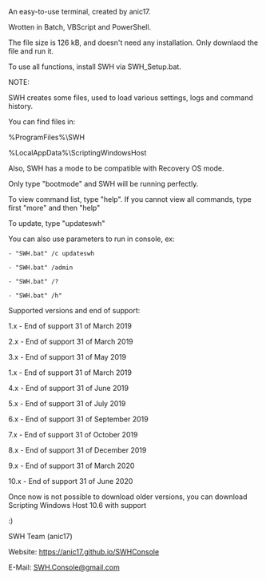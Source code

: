 An easy-to-use terminal, created by anic17.

Wrotten in Batch, VBScript and PowerShell.

The file size is 126 kB, and doesn't need any installation. Only downlaod the file and run it.

To use all functions, install SWH via SWH_Setup.bat.


NOTE:

SWH creates some files, used to load various settings, logs and command history.

You can find files in:

%ProgramFiles%\SWH

%LocalAppData%\ScriptingWindowsHost


Also, SWH has a mode to be compatible with Recovery OS mode.

Only type "bootmode" and SWH will be running perfectly.

To view command list, type "help". If you cannot view all commands, type first "more" and then "help"

To update, type "updateswh"

You can also use parameters to run in console, ex:

	- "SWH.bat" /c updateswh
	
	- "SWH.bat" /admin
	
	- "SWH.bat" /?
	
	- "SWH.bat" /h"



Supported versions and end of support:


1.x - End of support 31 of March 2019

2.x - End of support 31 of March 2019

3.x - End of support 31 of May 2019

1.x - End of support 31 of March 2019

4.x - End of support 31 of June 2019

5.x - End of support 31 of July 2019

6.x - End of support 31 of September 2019

7.x - End of support 31 of October 2019

8.x - End of support 31 of December 2019

9.x - End of support 31 of March 2020

10.x - End of support 31 of June 2020


Once now is not possible to download older versions, you can download Scripting Windows Host 10.6 with support



:)



SWH Team (anic17)


Website: https://anic17.github.io/SWHConsole

E-Mail: SWH.Console@gmail.com
